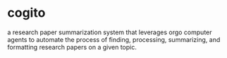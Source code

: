 # cogito

a research paper summarization system that leverages orgo computer agents to automate the process of finding, processing, summarizing, and formatting research papers on a given topic.